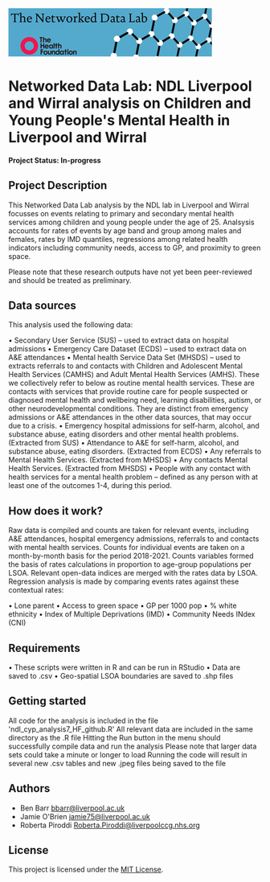 <img src="ndlbanner.png" width="405" height="96">

# Networked Data Lab: NDL Liverpool and Wirral analysis on Children and Young People's Mental Health in Liverpool and Wirral

#### Project Status: In-progress

## Project Description

This Networked Data Lab analysis by the NDL lab in Liverpool and Wirral focusses on events relating to primary and secondary mental health services among children and young people under the age of 25. Analsysis accounts for rates of events by age band and group among males and females, rates by IMD quantiles, regressions among related health indicators including community needs, access to GP, and proximity to green space. 

Please note that these research outputs have not yet been peer-reviewed and should be treated as preliminary.

## Data sources

This analysis used the following data: 

•	Secondary User Service (SUS) – used to extract data on hospital admissions
•	Emergency Care Dataset (ECDS) – used to extract data on A&E attendances
•	Mental health Service Data Set (MHSDS) – used to extracts referrals to and contacts with 
Children and Adolescent Mental Health Services (CAMHS) and Adult Mental Health Services
(AMHS). These we collectively refer to below as routine mental health services. These are 
contacts with services that provide routine care for people suspected or diagnosed mental 
health and wellbeing need, learning disabilities, autism, or other neurodevelopmental 
conditions. They are distinct from emergency admissions or A&E attendances in the other 
data sources, that may occur due to a crisis. 
•	Emergency hospital admissions for self-harm, alcohol, and substance abuse, eating disorders 
and other mental health problems. (Extracted from SUS)
•	Attendance to A&E for self-harm, alcohol, and substance abuse, eating disorders. (Extracted 
from ECDS)
•	Any referrals to Mental Health Services. (Extracted from MHSDS)
• Any contacts Mental Health Services. (Extracted from MHSDS)
•	People with any contact with health services for a mental health problem – defined as any 
person with at least one of the outcomes 1-4, during this period.

## How does it work?
Raw data is compiled and counts are taken for relevant events, including A&E attendances, hospital emergency admissions, referrals to and contacts with mental health services. 
Counts for individual events are taken on a month-by-month basis for the period 2018-2021. Counts variables formed the basis of rates calculations in proportion to age-group populations per LSOA. 
Relevant open-data indices are merged with the rates data by LSOA.
Regression analysis is made by comparing events rates against these contextual rates:

•	Lone parent 
•	Access to green space
•	GP per 1000 pop
•	% white ethnicity
•	Index of Multiple Deprivations (IMD)
•	Community Needs INdex (CNI)

## Requirements

•	These scripts were written in R and can be run in RStudio
•	Data are saved to .csv
•	Geo-spatial LSOA boundaries are saved to .shp files


## Getting started

All code for the analysis is included in the file 'ndl_cyp_analysis7_HF_github.R'
All relevant data are included in the same directory as the .R file
Hitting the Run button in the menu should successfully compile data and run the analysis
Please note that larger data sets could take a minute or longer to load
Running the code will result in several new .csv tables and new .jpeg files being saved to the file


## Authors

- Ben Barr bbarr@liverpool.ac.uk
- Jamie O'Brien jamie75@liverpool.ac.uk
- Roberta Piroddi Roberta.Piroddi@liverpoolccg.nhs.org

## License

This project is licensed under the [MIT License](https://opensource.org/licenses/MIT).
